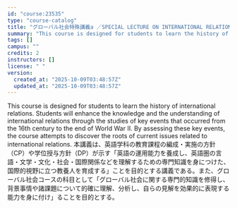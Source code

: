 ```yaml
---
id: "course:23535"
type: "course-catalog"
title: "グローバル社会特殊講義a ／SPECIAL LECTURE ON INTERNATIONAL RELATIONS (A)"
summary: "This course is designed for students to learn the history of international relations. Students will enhance the knowledg…"
tags: []
campus: ""
credits: 2
instructors: []
license: " "
version:
  created_at: "2025-10-09T03:48:57Z"
  updated_at: "2025-10-09T03:48:57Z"
---
```


This course is designed for students to learn the history of international relations. Students will enhance the knowledge and the understanding of international relations through the studies of key events that occurred from the 16th century to the end of World War II. By assessing these key events, the course attempts to discover the roots of current issues related to international relations. 本講義は、英語学科の教育課程の編成・実施の方針（CP）や学位授与方針（DP）が示す「英語の運用能力を養成し、英語圏の言語・文学・文化・社会・国際関係などを理解するための専門知識を身につけた、国際的視野に立つ教養人を育成する」ことを目的とする講義である。また、グローバル社会コースの科目として「グローバル社会に関する専門的知識を修得し、背景事情や諸課題について的確に理解、分析し、自らの見解を効果的に表現する能力を身に付け」ることを目的とする。
